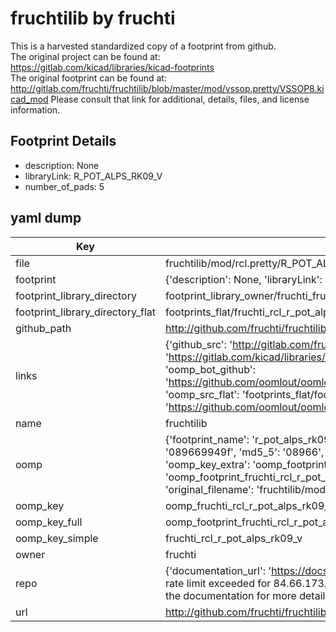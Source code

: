 # fruchtilib by fruchti  
This is a harvested standardized copy of a footprint from github.  
The original project can be found at:  
https://gitlab.com/kicad/libraries/kicad-footprints  
The original footprint can be found at:
http://gitlab.com/fruchti/fruchtilib/blob/master/mod/vssop.pretty/VSSOP8.kicad_mod
Please consult that link for additional, details, files, and license information.  
## Footprint Details
* description: None  
* libraryLink: R_POT_ALPS_RK09_V  
* number_of_pads: 5  
## yaml dump  
| Key | Value |  
| --- | --- |  
| file | fruchtilib/mod/rcl.pretty/R_POT_ALPS_RK09_V.kicad_mod |  
| footprint | {'description': None, 'libraryLink': 'R_POT_ALPS_RK09_V', 'number_of_pads': 5} |  
| footprint_library_directory | footprint_library_owner/fruchti_fruchtilib |  
| footprint_library_directory_flat | footprints_flat/fruchti_rcl_r_pot_alps_rk09_v/working |  
| github_path | http://github.com/fruchti/fruchtilib/blob/master/mod/rcl.pretty/R_POT_ALPS_RK09_V.kicad_mod |  
| links | {'github_src': 'http://gitlab.com/fruchti/fruchtilib/blob/master/mod/vssop.pretty/VSSOP8.kicad_mod', 'github_src_repo': 'https://gitlab.com/kicad/libraries/kicad-footprints', 'oomp_bot': 'footprints/fruchti_rcl_r_pot_alps_rk09_v/working', 'oomp_bot_github': 'https://github.com/oomlout/oomlout_oomp_footprint_bot/tree/main/footprints/fruchti_rcl_r_pot_alps_rk09_v/working', 'oomp_src_flat': 'footprints_flat/footprints_flat/fruchti_rcl_r_pot_alps_rk09_v/working', 'oomp_src_flat_github': 'https://github.com/oomlout/oomlout_oomp_footprint_src/tree/main/footprints_flat/fruchti_rcl_r_pot_alps_rk09_v/working'} |  
| name | fruchtilib |  
| oomp | {'footprint_name': 'r_pot_alps_rk09_v', 'library_name': 'rcl', 'md5': '089669949f03badedf7007ee0e8186ce', 'md5_10': '089669949f', 'md5_5': '08966', 'md5_6': '089669', 'oomp_key': 'oomp_fruchti_rcl_r_pot_alps_rk09_v', 'oomp_key_extra': 'oomp_footprint_fruchti_rcl_r_pot_alps_rk09_v', 'oomp_key_full': 'oomp_footprint_fruchti_rcl_r_pot_alps_rk09_v_089669', 'oomp_key_simple': 'fruchti_rcl_r_pot_alps_rk09_v', 'original_filename': 'fruchtilib/mod/rcl.pretty/R_POT_ALPS_RK09_V.kicad_mod', 'owner_name': 'fruchti'} |  
| oomp_key | oomp_fruchti_rcl_r_pot_alps_rk09_v |  
| oomp_key_full | oomp_footprint_fruchti_rcl_r_pot_alps_rk09_v |  
| oomp_key_simple | fruchti_rcl_r_pot_alps_rk09_v |  
| owner | fruchti |  
| repo | {'documentation_url': 'https://docs.github.com/rest/overview/resources-in-the-rest-api#rate-limiting', 'message': "API rate limit exceeded for 84.66.173.59. (But here's the good news: Authenticated requests get a higher rate limit. Check out the documentation for more details.)"} |  
| url | http://github.com/fruchti/fruchtilib |  

